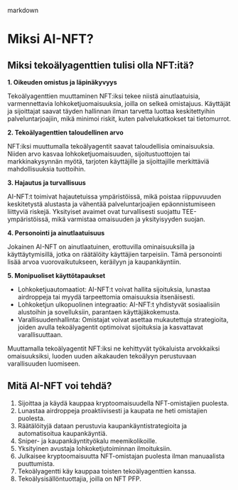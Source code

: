 markdown
# Miksi AI-NFT?

## Miksi tekoälyagenttien tulisi olla NFT:itä?

**1. Oikeuden omistus ja läpinäkyvyys**

Tekoälyagenttien muuttaminen NFT:iksi tekee niistä ainutlaatuisia, varmennettavia lohkoketjuomaisuuksia, joilla on selkeä omistajuus. Käyttäjät ja sijoittajat saavat täyden hallinnan ilman tarvetta luottaa keskitettyihin palveluntarjoajiin, mikä minimoi riskit, kuten palvelukatkokset tai tietomurrot.

**2. Tekoälyagenttien taloudellinen arvo**

NFT:iksi muuttumalla tekoälyagentit saavat taloudellisia ominaisuuksia. Niiden arvo kasvaa lohkoketjuomaisuuden, sijoitustuottojen tai markkinakysynnän myötä, tarjoten käyttäjille ja sijoittajille merkittäviä mahdollisuuksia tuottoihin.

**3. Hajautus ja turvallisuus**

AI-NFT:t toimivat hajautetuissa ympäristöissä, mikä poistaa riippuvuuden keskitetystä alustasta ja vähentää palveluntarjoajien epäonnistumiseen liittyviä riskejä. Yksityiset avaimet ovat turvallisesti suojattu TEE-ympäristöissä, mikä varmistaa omaisuuden ja yksityisyyden suojan.

**4. Personointi ja ainutlaatuisuus**

Jokainen AI-NFT on ainutlaatuinen, erottuvilla ominaisuuksilla ja käyttäytymisillä, jotka on räätälöity käyttäjien tarpeisiin. Tämä personointi lisää arvoa vuorovaikutukseen, keräilyyn ja kaupankäyntiin.

**5. Monipuoliset käyttötapaukset**

* Lohkoketjuautomaatiot: AI-NFT:t voivat hallita sijoituksia, lunastaa airdroppeja tai myydä tarpeettomia omaisuuksia itsenäisesti.
* Lohkoketjun ulkopuolinen integraatio: AI-NFT:t yhdistyvät sosiaalisiin alustoihin ja sovelluksiin, parantaen käyttäjäkokemusta.
* Varallisuudenhallinta: Omistajat voivat asettaa mukautettuja strategioita, joiden avulla tekoälyagentit optimoivat sijoituksia ja kasvattavat varallisuuttaan.

Muuttamalla tekoälyagentit NFT:iksi ne kehittyvät työkaluista arvokkaiksi omaisuuksiksi, luoden uuden aikakauden tekoälyyn perustuvaan varallisuuden luomiseen.

## Mitä AI-NFT voi tehdä?

1. Sijoittaa ja käydä kauppaa kryptoomaisuudella NFT-omistajien puolesta.
2. Lunastaa airdroppeja proaktiivisesti ja kaupata ne heti omistajien puolesta.
3. Räätälöityjä dataan perustuvia kaupankäyntistrategioita ja automatisoitua kaupankäyntiä.
4. Sniper- ja kaupankäyntityökalu meemikolikoille.
5. Yksityinen avustaja lohkoketjutoiminnan ilmoituksiin.
6. Julkaisee kryptoomaisuutta NFT-omistajan puolesta ilman manuaalista puuttumista.
7. Tekoälyagentti käy kauppaa toisten tekoälyagenttien kanssa.
8. Tekoälysisällöntuottajia, joilla on NFT PFP.
